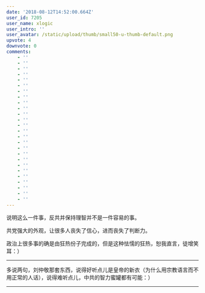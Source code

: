 ```yaml
---
date: '2018-08-12T14:52:00.664Z'
user_id: 7205
user_name: xlogic
user_intro: ''
user_avatar: /static/upload/thumb/small50-u-thumb-default.png
upvote: 4
downvote: 0
comments:
    - ''
    - ''
    - ''
    - ''
    - ''
    - ''
    - ''
    - ''
    - ''
    - ''
    - ''
    - ''
    - ''
    - ''
    - ''
    - ''
    - ''
    - ''
    - ''
    - ''
    - ''
    - ''
    - ''
    - ''
    - ''
    - ''
---
```


说明这么一件事，反共并保持理智并不是一件容易的事。

共党强大的外观，让很多人丧失了信心，进而丧失了判断力。

政治上很多事的确是由狂热份子完成的，但是这种怯懦的狂热，恕我直言，徒增笑耳：）

  

---

多说两句，刘仲敬那套东西，说得好听点儿是皇帝的新衣（为什么用宗教语言而不用正常的人话），说得难听点儿，中共的智力蜜罐都有可能：）

---
